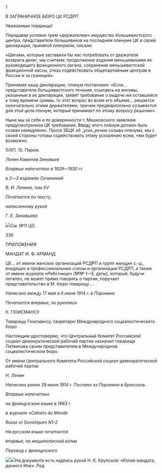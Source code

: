 1

В ЗАГРАНИЧНОЕ БЮРО ЦК РСДРП

Уважаемые товарищи!

Передавая условно трем «держателям» имущество большевистского центра, пред­ставители большевиков на последнем пленуме ЦК в своей декларации, принятой пле­нумом, писали:

«Шагами, которые заставили бы нас потребовать от держателя возврата денег, мы считаем: продолжение издания меньшевиками их руководящего фракционного органа, сохранение меньшевистской фракционной кассы, отказ содействовать общепартийным центрам в России и за границей».

Принимая нашу декларацию, пленум постановил: «Если... представители большеви­стского течения, ссылаясь на мотивы, указанные в их декларации, заявят требование о выдаче им оставшейся к тому времени суммы, то этот вопрос во всем его объеме... ре­шается окончательно этими держателями, причем _предварительно созывается для_ _этой цели пленум, который принимает по этому вопросу решение» ._

Ныне мы за себя и по доверенности т. Мешковского заявляем предусмотренное ЦК требование. Ввиду этого пленум должен быть созван немедленно. Прося ЗБЦК об _уско­__рении_ созыва пленума, мы с своей стороны готовы содействовать этому ускорению всем, чем будет возможно.

5/ХП. 10. Париж.

_Ленин Каменев Зиновьев_

  

_Впервые напечатано в 1929_—_1930 гг._

_в 2_—_3 изданиях Сочинений_

_В. И. Ленина, том_ _XV_

  

_Печатается по тексту,_

_написанному рукой_

_Г. Е. Зиновьева_

  

![](file:///C:/Users/bot32/AppData/Local/Temp/msohtmlclip1/01/clip_image001.png)См. №11 ЦО.

  

336

  

ПРИЛОЖЕНИЯ

  

МАНДАТ И. Ф. АРМАНД

ЦК... от имени женских организаций РСДРП и групп женщин с.-д., входящих в про­фессиональные союзы и организации РСДРП, а также от имени журнала _«Работница»_ (№№ 1—5, даты), который, будучи легален, не может прямо говорить о партии, пору­чает представительство в М. бюро товарищу ...

  

_Написано между 17 мая и б июня 1914 г. в Поронине_

  

_Печатается впервые, по рукописи_

  

К. ГЮИСМАНСУ

Товарищу Гюисмансу, секретарю Международного социалистического бюро

Настоящим удостоверяю, что Центральный Комитет Российской социал-демократической рабочей партии назначил товарища Литвинова своим представителем в Международном социалистическом бюро.

От имени Центрального Комитета Российской социал-демократической рабочей партии

_Н. Ленин_

  

_Написано ранее 29 июня 1914 г. Послано из Поронина в Брюссель_

_Впервые напечатано_

_на французском языке в 1963 г._

_в_ _журнале_ _«Cahiers du Monde_

_Russe et Sovietique» N1-2_

  

_На русском языке печатается_

_впервые, по машинописной копии_

_Перевод с французского_

  

![](file:///C:/Users/bot32/AppData/Local/Temp/msohtmlclip1/01/clip_image002.png)![](file:///C:/Users/bot32/AppData/Local/Temp/msohtmlclip1/01/clip_image003.png)На документе есть надпись рукой Н. К. Крупской: «Копия мандата, данного Ине». _Ред._